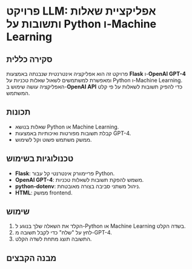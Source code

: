 # פרויקט LLM: אפליקציית שאלות ותשובות על Python ו-Machine Learning

## סקירה כללית
פרויקט זה הוא אפליקציה אינטרנטית שנבנתה באמצעות **Flask** ו-**OpenAI GPT-4** ומאפשרת למשתמשים לשאול שאלות טכניות על Python ו-Machine Learning. האפליקציה עושה שימוש ב-**OpenAI API** כדי להפיק תשובות לשאלות על פי קלט המשתמש.

## תכונות
- שאלות בנושא Python או Machine Learning.
- קבלת תשובות מפורטות ואיכותיות באמצעות GPT-4.
- ממשק משתמש פשוט וקל לשימוש.

## טכנולוגיות בשימוש
- **Flask**: פריימוורק אינטרנטי קל עבור Python.
- **OpenAI GPT-4**: משמש להפקת תשובות לשאלות טכניות.
- **python-dotenv**: ניהול משתני סביבה בצורה מאובטחת.
- **HTML**: ממשק frontend.

## שימוש

1. הקלד את השאלה שלך בנוגע ל-Python או Machine Learning בשדה הקלט.
2. לחץ על "שלח" כדי לקבל תשובה מ-GPT-4.
3. התשובה תוצג מתחת לשדה הקלט.

## מבנה הקבצים

